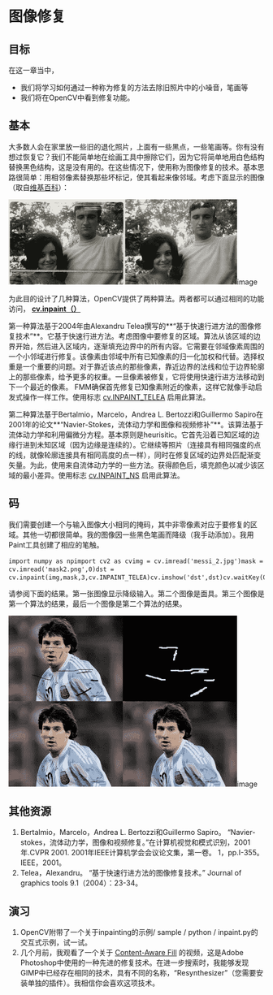 # 图像修复

## 目标

在这一章当中，

*   我们将学习如何通过一种称为修复的方法去除旧照片中的小噪音，笔画等
*   我们将在OpenCV中看到修复功能。

## 基本

大多数人会在家里放一些旧的退化照片，上面有一些黑点，一些笔画等。你有没有想过恢复它？我们不能简单地在绘画工具中擦除它们，因为它将简单地用白色结构替换黑色结构，这是没有用的。在这些情况下，使用称为图像修复的技术。基本思路很简单：用相邻像素替换那些坏标记，使其看起来像邻域。考虑下面显示的图像（取自[维基百科](http://en.wikipedia.org/wiki/Inpainting)）：

![inpaint_basics.jpg](img/b3ca161c7f9478110d808b94edead1c8.jpg)image

为此目的设计了几种算法，OpenCV提供了两种算法。两者都可以通过相同的功能访问， **[cv.inpaint（）](../../d1/d0d/group__photo.html#gaedd30dfa0214fec4c88138b51d678085 "Restores the selected region in an image using the region neighborhood. ")**

第一种算法基于2004年由Alexandru Telea撰写的**“基于快速行进方法的图像修复技术”**。它基于快速行进方法。考虑图像中要修复的区域。算法从该区域的边界开始，然后进入区域内，逐渐填充边界中的所有内容。它需要在邻域像素周围的一个小邻域进行修复。该像素由邻域中所有已知像素的归一化加权和代替。选择权重是一个重要的问题。对于靠近该点的那些像素，靠近边界的法线和位于边界轮廓上的那些像素，给予更多的权重。一旦像素被修复，它将使用快速行进方法移动到下一个最近的像素。 FMM确保首先修复已知像素附近的像素，这样它就像手动启发式操作一样工作。使用标志 [cv.INPAINT_TELEA](../../d1/d0d/group__photo.html#ggabfc4ba1d1fb873f2b56d34032f86c1d4a892824c38e258feb5e72f308a358d52e) 启用此算法。

第二种算法基于Bertalmio，Marcelo，Andrea L. Bertozzi和Guillermo Sapiro在2001年的论文**“Navier-Stokes，流体动力学和图像和视频修补”**。该算法基于流体动力学和利用偏微分方程。基本原则是heurisitic。它首先沿着已知区域的边缘行进到未知区域（因为边缘是连续的）。它继续等照片（连接具有相同强度的点的线，就像轮廓连接具有相同高度的点一样），同时在修复区域的边界处匹配渐变矢量。为此，使用来自流体动力学的一些方法。获得颜色后，填充颜色以减少该区域的最小差异。使用标志 [cv.INPAINT_NS](../../d1/d0d/group__photo.html#ggabfc4ba1d1fb873f2b56d34032f86c1d4a05e763003a805e6c11c673a9f4ba7d07) 启用此算法。

## 码

我们需要创建一个与输入图像大小相同的掩码，其中非零像素对应于要修复的区域。其他一切都很简单。我的图像因一些黑色笔画而降级（我手动添加）。我用Paint工具创建了相应的笔触。

```
import numpy as npimport cv2 as cvimg = cv.imread('messi_2.jpg')mask = cv.imread('mask2.png',0)dst = cv.inpaint(img,mask,3,cv.INPAINT_TELEA)cv.imshow('dst',dst)cv.waitKey(0)cv.destroyAllWindows()
```

请参阅下面的结果。第一张图像显示降级输入。第二个图像是面具。第三个图像是第一个算法的结果，最后一个图像是第二个算法的结果。

![inpaint_result.jpg](img/1d7a32146d2479e97ab7e4fd1a27deb2.jpg)image

## 其他资源

1.  Bertalmio，Marcelo，Andrea L. Bertozzi和Guillermo Sapiro。 “Navier-stokes，流体动力学，图像和视频修复。”在计算机视觉和模式识别，2001年.CVPR 2001\. 2001年IEEE计算机学会会议论文集，第一卷。 1，pp.I-355。 IEEE，2001。
2.  Telea，Alexandru。 “基于快速行进方法的图像修复技术。” Journal of graphics tools 9.1（2004）：23-34。

## 演习

1.  OpenCV附带了一个关于inpainting的示例/ sample / python / inpaint.py的交互式示例，试一试。
2.  几个月前，我观看了一个关于 [Content-Aware Fill](http://www.youtube.com/watch?v=ZtoUiplKa2A) 的视频，这是Adobe Photoshop中使用的一种先进的修复技术。在进一步搜索时，我能够发现GIMP中已经存在相同的技术，具有不同的名称，“Resynthesizer”（您需要安装单独的插件）。我相信你会喜欢这项技术。